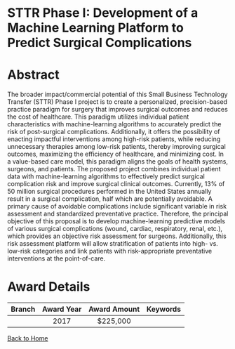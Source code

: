 
STTR Phase I: Development of a Machine Learning Platform to Predict Surgical Complications
==========================================================================================

# Abstract


The broader impact/commercial potential of this Small Business Technology Transfer (STTR) Phase I project is to create a personalized, precision-based practice paradigm for surgery that improves surgical outcomes and reduces the cost of healthcare. This paradigm utilizes individual patient characteristics with machine-learning algorithms to accurately predict the risk of post-surgical complications. Additionally, it offers the possibility of enacting impactful interventions among high-risk patients, while reducing unnecessary therapies among low-risk patients, thereby improving surgical outcomes, maximizing the efficiency of healthcare, and minimizing cost. In a value-based care model, this paradigm aligns the goals of health systems, surgeons, and patients. The proposed project combines individual patient data with machine-learning algorithms to effectively predict surgical complication risk and improve surgical clinical outcomes. Currently, 13% of 50 million surgical procedures performed in the United States annually result in a surgical complication, half which are potentially avoidable. A primary cause of avoidable complications include significant variable in risk assessment and standardized preventative practice. Therefore, the principal objective of this proposal is to develop machine-learning predictive models of various surgical complications (wound, cardiac, respiratory, renal, etc.), which provides an objective risk assessment for surgeons. Additionally, this risk assessment platform will allow stratification of patients into high- vs. low-risk categories and link patients with risk-appropriate preventative interventions at the point-of-care.  

# Award Details

|Branch|Award Year|Award Amount|Keywords|
| :---: | :---: | :---: | :---: |
||2017|$225,000||
  
  


[Back to Home](https://github.com/chrischow/dod_sbir_awards/JT/#307)